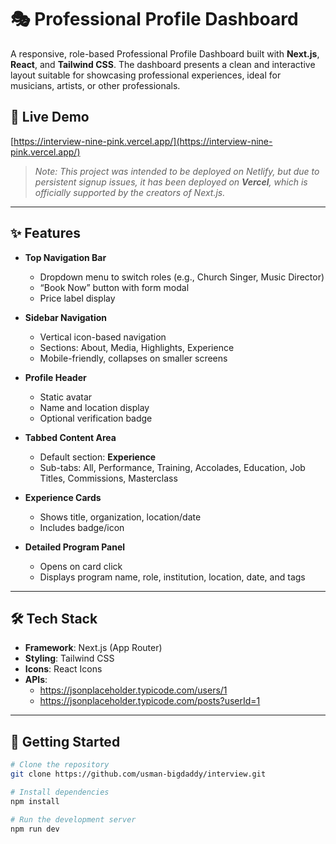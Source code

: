 # 🎭 Professional Profile Dashboard

A responsive, role-based Professional Profile Dashboard built with **Next.js**, **React**, and **Tailwind CSS**. The dashboard presents a clean and interactive layout suitable for showcasing professional experiences, ideal for musicians, artists, or other professionals.

## 🚀 Live Demo

[https://interview-nine-pink.vercel.app/](https://interview-nine-pink.vercel.app/)

> _Note: This project was intended to be deployed on Netlify, but due to persistent signup issues, it has been deployed on **Vercel**, which is officially supported by the creators of Next.js._

---

## ✨ Features

- **Top Navigation Bar**
  - Dropdown menu to switch roles (e.g., Church Singer, Music Director)
  - “Book Now” button with form modal
  - Price label display

- **Sidebar Navigation**
  - Vertical icon-based navigation
  - Sections: About, Media, Highlights, Experience
  - Mobile-friendly, collapses on smaller screens

- **Profile Header**
  - Static avatar
  - Name and location display
  - Optional verification badge

- **Tabbed Content Area**
  - Default section: **Experience**
  - Sub-tabs: All, Performance, Training, Accolades, Education, Job Titles, Commissions, Masterclass

- **Experience Cards**
  - Shows title, organization, location/date
  - Includes badge/icon

- **Detailed Program Panel**
  - Opens on card click
  - Displays program name, role, institution, location, date, and tags

---

## 🛠 Tech Stack

- **Framework**: Next.js (App Router)
- **Styling**: Tailwind CSS
- **Icons**: React Icons
- **APIs**:
  - https://jsonplaceholder.typicode.com/users/1
  - https://jsonplaceholder.typicode.com/posts?userId=1

---

## 🧪 Getting Started

```bash
# Clone the repository
git clone https://github.com/usman-bigdaddy/interview.git

# Install dependencies
npm install

# Run the development server
npm run dev
